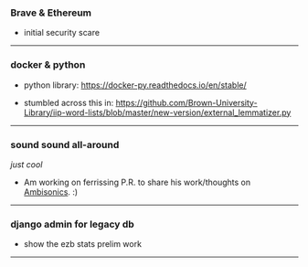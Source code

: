 ### Brave & Ethereum

- initial security scare

---


### docker & python

- python library: <https://docker-py.readthedocs.io/en/stable/>

- stumbled across this in: <https://github.com/Brown-University-Library/iip-word-lists/blob/master/new-version/external_lemmatizer.py>

---


### sound sound all-around

_just cool_

- Am working on ferrissing P.R. to share his work/thoughts on [Ambisonics](https://en.wikipedia.org/wiki/Ambisonics).   :)

---


### django admin for legacy db

- show the ezb stats prelim work

---
